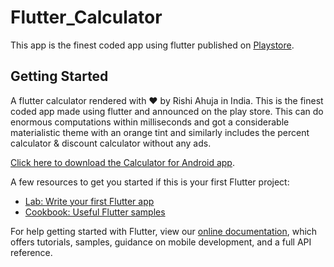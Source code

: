 # Flutter_Calculator 

This app is the finest coded app using flutter published on [Playstore](https://play.google.com/store/apps/details?id=com.rishi.calculatorapp).

## Getting Started

A flutter calculator rendered with ❤️ by Rishi Ahuja in India. This is the finest coded app made using flutter and announced on the play store. This can do enormous computations within milliseconds and got a considerable materialistic theme with an orange tint and similarly includes the percent calculator & discount calculator without any ads.

[Click here to download the Calculator for Android app](https://play.google.com/store/apps/details?id=com.rishi.calculatorapp).

A few resources to get you started if this is your first Flutter project:

- [Lab: Write your first Flutter app](https://flutter.dev/docs/get-started/codelab)
- [Cookbook: Useful Flutter samples](https://flutter.dev/docs/cookbook)

For help getting started with Flutter, view our
[online documentation](https://flutter.dev/docs), which offers tutorials,
samples, guidance on mobile development, and a full API reference.
